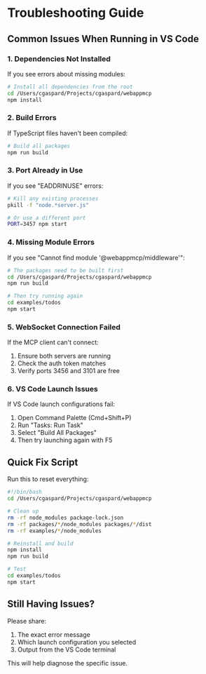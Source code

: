 # Troubleshooting Guide

## Common Issues When Running in VS Code

### 1. Dependencies Not Installed

If you see errors about missing modules:

```bash
# Install all dependencies from the root
cd /Users/cgaspard/Projects/cgaspard/webappmcp
npm install
```

### 2. Build Errors

If TypeScript files haven't been compiled:

```bash
# Build all packages
npm run build
```

### 3. Port Already in Use

If you see "EADDRINUSE" errors:

```bash
# Kill any existing processes
pkill -f "node.*server.js"

# Or use a different port
PORT=3457 npm start
```

### 4. Missing Module Errors

If you see "Cannot find module '@webappmcp/middleware'":

```bash
# The packages need to be built first
cd /Users/cgaspard/Projects/cgaspard/webappmcp
npm run build

# Then try running again
cd examples/todos
npm start
```

### 5. WebSocket Connection Failed

If the MCP client can't connect:

1. Ensure both servers are running
2. Check the auth token matches
3. Verify ports 3456 and 3101 are free

### 6. VS Code Launch Issues

If VS Code launch configurations fail:

1. Open Command Palette (Cmd+Shift+P)
2. Run "Tasks: Run Task" 
3. Select "Build All Packages"
4. Then try launching again with F5

## Quick Fix Script

Run this to reset everything:

```bash
#!/bin/bash
cd /Users/cgaspard/Projects/cgaspard/webappmcp

# Clean up
rm -rf node_modules package-lock.json
rm -rf packages/*/node_modules packages/*/dist
rm -rf examples/*/node_modules

# Reinstall and build
npm install
npm run build

# Test
cd examples/todos
npm start
```

## Still Having Issues?

Please share:
1. The exact error message
2. Which launch configuration you selected
3. Output from the VS Code terminal

This will help diagnose the specific issue.
